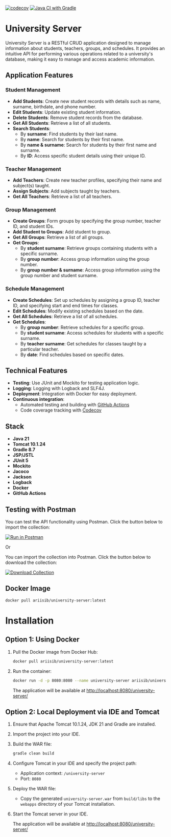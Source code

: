 [![codecov](https://codecov.io/gh/ariiSib/university-server/branch/dev/graph/badge.svg)](https://codecov.io/gh/ariiSib/university-server)
[![Java CI with Gradle](https://github.com/AriiSib/university-server/actions/workflows/gradle.yml/badge.svg?branch=dev)](https://github.com/AriiSib/university-server/actions/workflows/gradle.yml)

# University Server

University Server is a RESTful CRUD application designed to manage information about students, teachers, groups, and
schedules. It provides an intuitive API for performing various operations related to a university's database, making it
easy to manage and access academic information.

## Application Features

### Student Management

- **Add Students**: Create new student records with details such as name, surname, birthdate, and phone number.
- **Edit Students**: Update existing student information.
- **Delete Students**: Remove student records from the database.
- **Get All Students**: Retrieve a list of all students.
- **Search Students**:
    - By **surname**: Find students by their last name.
    - By **name**: Search for students by their first name.
    - By **name & surname**: Search for students by their first name and surname.
    - By **ID**: Access specific student details using their unique ID.

### Teacher Management

- **Add Teachers**: Create new teacher profiles, specifying their name and subject(s) taught.
- **Assign Subjects**: Add subjects taught by teachers.
- **Get All Teachers**: Retrieve a list of all teachers.

### Group Management

- **Create Groups**: Form groups by specifying the group number, teacher ID, and student IDs.
- **Add Student to Groups**: Add student to group.
- **Get All Groups**: Retrieve a list of all groups.
- **Get Groups**:
    - By **student surname**: Retrieve groups containing students with a specific surname.
    - By **group number**: Access group information using the group number.
    - By **group number & surname**: Access group information using the group number and student surname.

### Schedule Management

- **Create Schedules**: Set up schedules by assigning a group ID, teacher ID, and specifying start and end times for
  classes.
- **Edit Schedules**: Modify existing schedules based on the date.
- **Get All Schedules**: Retrieve a list of all schedules.
- **Get Schedules**:
    - By **group number**: Retrieve schedules for a specific group.
    - By **student surname**: Access schedules for students with a specific surname.
    - By **teacher surname**: Get schedules for classes taught by a particular teacher.
    - By **date**: Find schedules based on specific dates.

## Technical  Features

- **Testing**: Use JUnit and Mockito for testing application logic.
- **Logging**: Logging with Logback and SLF4J.
- **Deployment**: Integration with Docker for easy deployment.
- **Continuous integration**:
    - Automated testing and building with [GitHub Actions](https://github.com/AriiSib/university-server/actions)
    - Code coverage tracking with  [Codecov](https://app.codecov.io/gh/ariiSib/university-server)

## Stack

- **Java 21**
- **Tomcat 10.1.24**
- **Gradle 8.7**
- **JSP/JSTL**
- **JUnit 5**
- **Mockito**
- **Jacoco**
- **Jackson**
- **Logback**
- **Docker**
- **GitHub Actions**

## Testing with Postman

You can test the API functionality using Postman. Click the button below to import the collection:

[![Run in Postman](https://run.pstmn.io/button.svg)](https://god.gw.postman.com/run-collection/35343974-fc36830f-0e1a-4336-aafa-d22ed0b37080?action=collection%2Ffork&source=rip_markdown&collection-url=entityId%3D35343974-fc36830f-0e1a-4336-aafa-d22ed0b37080%26entityType%3Dcollection%26workspaceId%3D27ed7783-1773-466a-9f35-f723637494d0)

Or

You can import the collection into Postman. Click the button below to download the collection:

[![Download Collection](https://img.shields.io/badge/Download_Collection-JSON-blue)](https://github.com/AriiSib/university-server/blob/dev/University%20REST%20Application.postman_collection.json)

## Docker Image

`docker pull ariisib/university-server:latest`

# Installation

## Option 1: Using Docker

1. Pull the Docker image from Docker Hub:
    ```sh
    docker pull ariisib/university-server:latest
    ```

2. Run the container:
    ```sh
    docker run -d -p 8080:8080 --name university-server ariisib/university-server:latest
    ```

   The application will be available
   at [http://localhost:8080/university-server/](http://localhost:8080/university-server/)

## Option 2: Local Deployment via IDE and Tomcat

1. Ensure that Apache Tomcat 10.1.24, JDK 21 and Gradle are installed.

2. Import the project into your IDE.

3. Build the WAR file:
    ```sh
    gradle clean build
    ```

4. Configure Tomcat in your IDE and specify the project path:
    - Application context: `/university-server`
    - Port: `8080`

5. Deploy the WAR file:
    - Copy the generated `university-server.war` from `build/libs` to the `webapps` directory of your Tomcat
      installation.

6. Start the Tomcat server in your IDE.

   The application will be available
   at [http://localhost:8080/university-server/](http://localhost:8080/university-server/)